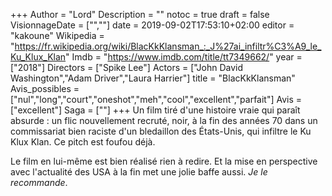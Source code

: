 +++
Author = "Lord"
Description = ""
notoc = true
draft = false
VisionnageDate = ["",""]
date = 2019-09-02T17:53:10+02:00
editor = "kakoune"
Wikipedia = "https://fr.wikipedia.org/wiki/BlacKkKlansman_:_J%27ai_infiltr%C3%A9_le_Ku_Klux_Klan"
Imdb = "https://www.imdb.com/title/tt7349662/"
year = ["2018"]
Directors = ["Spike Lee"]
Actors = ["John David Washington","Adam Driver","Laura Harrier"]
title = "BlacKkKlansman"
Avis_possibles = ["nul","long","court","oneshot","meh","cool","excellent","parfait"]
Avis = ["excellent"] 
Saga = [""]
+++
Un film tiré d'une histoire vraie qui paraît absurde : un flic nouvellement recruté, noir, à la fin des années 70 dans un commissariat bien raciste d'un bledaillon des États-Unis, qui infiltre le Ku Klux Klan.
Ce pitch est foufou déjà.

Le film en lui-même est bien réalisé rien à redire.
Et la mise en perspective avec l'actualité des USA à la fin met une jolie baffe aussi.
*Je le recommande*.
